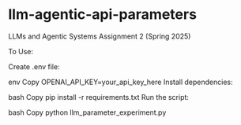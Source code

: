 # llm-agentic-api-parameters
LLMs and Agentic Systems Assignment 2 (Spring 2025)

To Use:

Create .env file:

env
Copy
OPENAI_API_KEY=your_api_key_here
Install dependencies:

bash
Copy
pip install -r requirements.txt
Run the script:

bash
Copy
python llm_parameter_experiment.py
